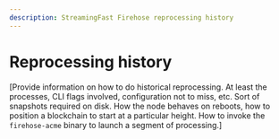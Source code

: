 ```yaml
---
description: StreamingFast Firehose reprocessing history
---
```


# Reprocessing history

\[Provide information on how to do historical reprocessing. At least the processes, CLI flags involved, configuration not to miss, etc. Sort of snapshots required on disk. How the node behaves on reboots, how to position a blockchain to start at a particular height. How to invoke the `firehose-acme` binary to launch a segment of processing.]
